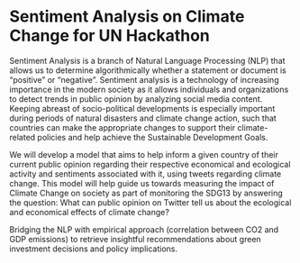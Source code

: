 # Sentiment Analysis on Climate Change for UN Hackathon
Sentiment Analysis is a branch of Natural Language Processing (NLP) that allows us to determine algorithmically whether a statement or document is “positive” or “negative”. Sentiment analysis is a technology of increasing importance in the modern society as it allows individuals and organizations to detect trends in public opinion by analyzing social media content. Keeping abreast of socio-political developments is especially important during periods of natural disasters and climate change action, such that countries can make the appropriate changes to support their climate-related policies and help achieve the Sustainable Development Goals.

We will develop a model that aims to help inform a given country of their current public opinion regarding their respective economical and ecological activity and sentiments associated with it, using tweets regarding climate change. This model will help guide us towards measuring the impact of Climate Change on society as part of monitoring the SDG13 by answering the question: What can public opinion on Twitter tell us about the ecological and economical effects of climate change?

Bridging the NLP with empirical approach (correlation between CO2 and GDP emissions) to retrieve insightful recommendations about green investment decisions and policy implications.
